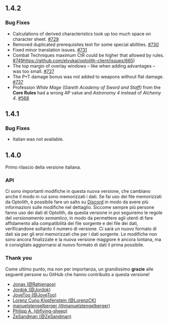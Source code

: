 ## 1.4.2

### Bug Fixes

- Calculations of derived characteristics took up too much space on character sheet. [#729](https://github.com/elyukai/optolith-client/issues/729)
- Removed duplicated prerequisites text for some special abilities. [#730](https://github.com/elyukai/optolith-client/issues/730)
- Fixed minor translation issues. [#731](https://github.com/elyukai/optolith-client/issues/731)
- Combat Techniques maximum CtR could be higher that allowed by rules. [#749](https://github.com/elyukai/optolith-client/issues/749)https://github.com/elyukai/optolith-client/issues/665)
- The top margin of overlay windows – like when adding advantages – was too small. [#727](https://github.com/elyukai/optolith-client/issues/727)
- The P+T damage bonus was not added to weapons without flat damage. [#737](https://github.com/elyukai/optolith-client/issues/737)
- Profession *White Mage (Gareth Academy of Sword and Staff)* from the **Core Rules** had a wrong AP value and *Astronomy 4* instead of *Alchemy 4*. [#568](https://github.com/elyukai/optolith-client/issues/568)

## 1.4.1

### Bug Fixes

- Italian was not available.

## 1.4.0

Primo rilascio della versione italiana.

### API

Ci sono importanti modifiche in questa nuova versione, che cambiano anche il modo in cui sono memorizzati i dati. Se fai uso dei file memorizzati da Optolith, è possibile fare un salto su [Discord](https://discord.gg/wfdgB9g) in modo da avere più informazioni sulle modifiche nel dettaglio.
Siccome sempre più persone fanno uso dei dati di Optolith, da questa versione in poi seguiremo le regole del *versionamento semantico*, in modo da permettere agli utenti di fare affidamento alla compatibilità dei file sorgente e dei file dei dati, verificandone soltanto il numero di versione.
Ci sarà un nuovo formato di dati sia per gli eroi memorizzati che per i dati sorgente.
Le modifiche non sono ancora finalizzate e la nuova versione maggiore è ancora lontana, ma è consigliato aggiornarsi al nuovo formato di dati il prima possibile.

### Thank you

Come ultimo punto, ma non per importanza, un grandissimo **grazie** alle seguenti persone su GitHub che hanno contribuito a questa versione!

- [Jonas (@Rahjenaos)](https://github.com/Rahjenaos)
- [Jordok (@Jordok)](https://github.com/Jordok)
- [JoveToo (@JoveToo)](https://github.com/JoveToo)
- [Lorenz Cuno Klopfenstein (@LorenzCK)](https://github.com/LorenzCK)
- [manuelstengelberger (@manuelstengelberger)](https://github.com/manuelstengelberger)
- [Philipp A. (@flying-sheep)](https://github.com/flying-sheep)
- [ZeSandman (@ZeSandman)](https://github.com/ZeSandman)
